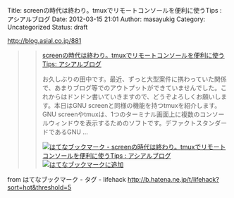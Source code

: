 Title: screenの時代は終わり。tmuxでリモートコンソールを便利に使うTips : アシアルブログ
Date: 2012-03-15 21:01
Author: masayukig
Category: Uncategorized
Status: draft

<http://blog.asial.co.jp/881>  
  
  

> > [screenの時代は終わり。tmuxでリモートコンソールを便利に使うTips: アシアルブログ](http://blog.asial.co.jp/881)
> >
> > お久しぶりの田中です。最近、ずっと大型案件に携わっていた関係で、あまりブログ等でのアウトプットができていませんでした。これからはドンドン書いていきますので、どうぞよろしくお願いします。本日はGNU
> > screenと同様の機能を持つtmuxを紹介します。 GNU
> > screenやtmuxは、1つのターミナル画面上に複数のコンソールウィンドウを表示するためのソフトです。デファクトスタンダードであるGNU
> > ...
> >
> > [![はてなブックマーク -
> > screenの時代は終わり。tmuxでリモートコンソールを便利に使うTips :
> > アシアルブログ](http://b.hatena.ne.jp/entry/image/http://blog.asial.co.jp/881 "はてなブックマーク - screenの時代は終わり。tmuxでリモートコンソールを便利に使うTips : アシアルブログ")](http://b.hatena.ne.jp/entry/http://blog.asial.co.jp/881)
> > [![はてなブックマークに追加](http://b.hatena.ne.jp/images/append.gif "はてなブックマークに追加")](http://b.hatena.ne.jp/append?http://blog.asial.co.jp/881)

  
  
from はてなブックマーク - タグ - lifehack
<http://b.hatena.ne.jp/t/lifehack?sort=hot&threshold=5>
